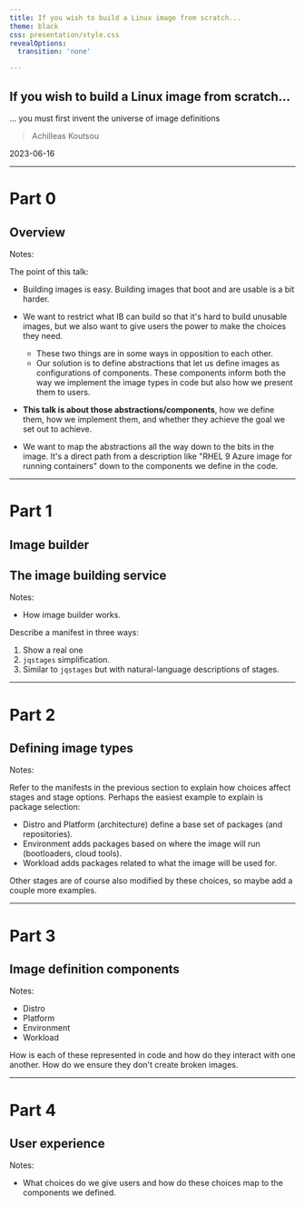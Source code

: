 ```yaml
---
title: If you wish to build a Linux image from scratch...
theme: black
css: presentation/style.css
revealOptions:
  transition: 'none'

---
```


## If you wish to build a Linux image from scratch...

... you must first invent the universe of image definitions

> Achilleas Koutsou

2023-06-16

---

# Part 0
## Overview

Notes:

The point of this talk:
- Building images is easy.  Building images that boot and are usable is a bit harder.
- We want to restrict what IB can build so that it's hard to build unusable images, but we also want to give users the power to make the choices they need.
  - These two things are in some ways in opposition to each other.
  - Our solution is to define abstractions that let us define images as configurations of components.  These components inform both the way we implement the image types in code but also how we present them to users.
- **This talk is about those abstractions/components**, how we define them, how we implement them, and whether they achieve the goal we set out to achieve.

- We want to map the abstractions all the way down to the bits in the image.  It's a direct path from a description like "RHEL 9 Azure image for running containers" down to the components we define in the code.

---

# Part 1
## Image builder
## The image building service

Notes:
- How image builder works.

Describe a manifest in three ways:
1. Show a real one
2. `jqstages` simplification.
3. Similar to `jqstages` but with natural-language descriptions of stages.

---

# Part 2
## Defining image types

Notes:

Refer to the manifests in the previous section to explain how choices affect stages and stage options.
Perhaps the easiest example to explain is package selection:
- Distro and Platform (architecture) define a base set of packages (and repositories).
- Environment adds packages based on where the image will run (bootloaders, cloud tools).
- Workload adds packages related to what the image will be used for.

Other stages are of course also modified by these choices, so maybe add a couple more examples.

---

# Part 3
## Image definition components

Notes:
- Distro
- Platform
- Environment
- Workload

How is each of these represented in code and how do they interact with one another.  How do we ensure they don't create broken images.

---

# Part 4
## User experience

Notes:
- What choices do we give users and how do these choices map to the components we defined.
